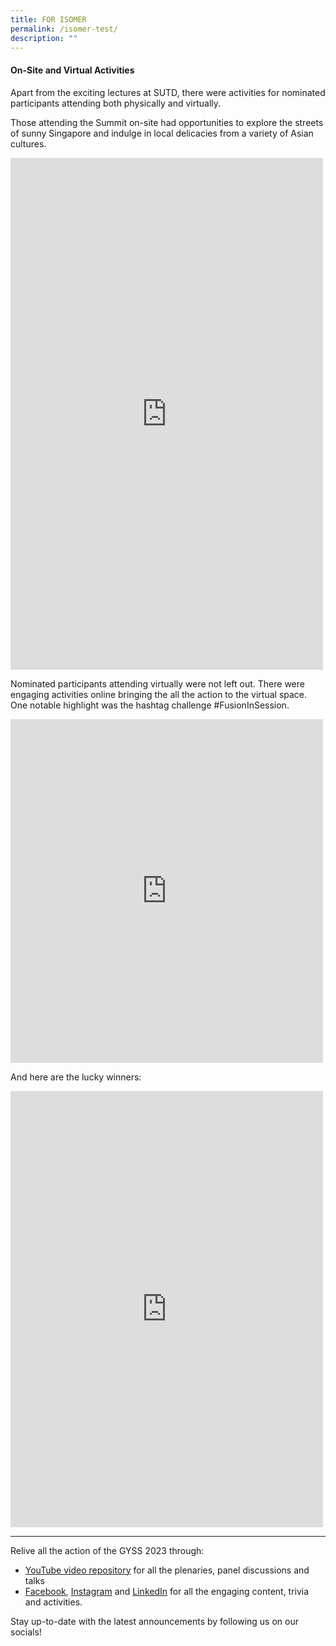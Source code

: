 ```yaml
---
title: FOR ISOMER
permalink: /isomer-test/
description: ""
---
```

#### **On-Site and Virtual Activities** #####

Apart from the exciting lectures at SUTD, there were activities for nominated participants attending both physically and virtually.

Those attending the Summit on-site had opportunities to explore the streets of sunny Singapore and indulge in local delicacies from a variety of Asian cultures.

<iframe allow="autoplay; clipboard-write; encrypted-media; picture-in-picture; web-share" allowfullscreen="true" frameborder="0" scrolling="no" style="border:none;overflow:hidden" height="819" width="500" src="https://www.facebook.com/plugins/post.php?href=https%3A%2F%2Fwww.facebook.com%2Fgyss.sg%2Fposts%2Fpfbid02f2XJW3asjf5TZ3qeCiG2fUTxmgtpdmgXfo3asAt8sFbgvBcVmnTAtKojRHZhv8Vgl&amp;show_text=true&amp;width=500"></iframe>

Nominated participants attending virtually were not left out. There were engaging activities online bringing the all the action to the virtual space. One notable highlight was the hashtag challenge #FusionInSession.
<br>

<iframe allow="autoplay; clipboard-write; encrypted-media; picture-in-picture; web-share" allowfullscreen="true" frameborder="0" scrolling="no" style="border:none;overflow:hidden" height="550" width="500" src="https://www.facebook.com/plugins/post.php?href=https%3A%2F%2Fwww.facebook.com%2Fgyss.sg%2Fposts%2Fpfbid037eY2bN2Z2bPWa8NET9LNYyhSTjXgCMvJE1oNYsKuPkp1kAMHfDWj8n68Dhjy9ssQl&amp;show_text=true&amp;width=500"></iframe>

And here are the lucky winners:

<iframe allow="autoplay; clipboard-write; encrypted-media; picture-in-picture; web-share" allowfullscreen="true" frameborder="0" scrolling="no" style="border:none;overflow:hidden" height="698" width="500" src="https://www.facebook.com/plugins/post.php?href=https%3A%2F%2Fwww.facebook.com%2Fgyss.sg%2Fposts%2Fpfbid02Bv7gt2uo57VaBENUPFxZepu6sjB34xeC6XrpqmXSuUzAiiov5f3inVA65EtavmNFl&amp;show_text=true&amp;width=500"></iframe>
<br>
<hr>

Relive all the action of the GYSS 2023 through:

  *  [YouTube video repository](https://www.youtube.com/nrfmediasg) for all the plenaries, panel discussions and talks
  *  [Facebook](https://www.facebook.com/gyss.sg), [Instagram](https://www.instagram.com/gyss_sg/) and [LinkedIn](https://sg.linkedin.com/company/nrfsg) for all the engaging content, trivia and activities.

Stay up-to-date with the latest announcements by following us on our socials!